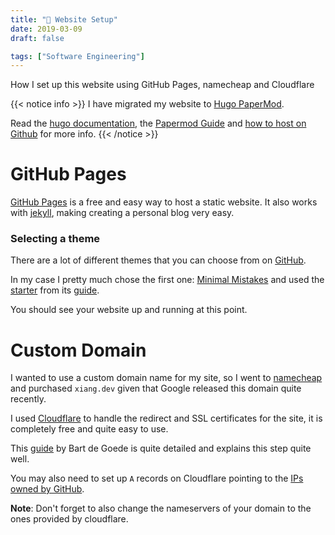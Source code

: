 ```yaml
---
title: "🔧 Website Setup"
date: 2019-03-09
draft: false

tags: ["Software Engineering"]
---
```


How I set up this website using GitHub Pages, namecheap and Cloudflare

<!--more-->

{{< notice info >}}
I have migrated my website to [Hugo PaperMod](https://github.com/adityatelange/hugo-PaperMod).

Read the [hugo documentation](https://gohugo.io/getting-started/quick-start/#step-1-install-hugo), the [Papermod Guide](https://adityatelange.github.io/hugo-PaperMod/posts/papermod/papermod-installation/#guide)
and [how to host on Github](https://gohugo.io/hosting-and-deployment/hosting-on-github/) for more info.
{{< /notice >}}

# GitHub Pages

[GitHub Pages](https://pages.github.com/) is a free and easy way to host a static website. It also works with [jekyll](https://jekyllrb.com/), making creating a personal blog very easy.

### Selecting a theme

There are a lot of different themes that you can choose from on [GitHub](https://github.com/topics/jekyll-theme).

In my case I pretty much chose the first one: [Minimal Mistakes](https://github.com/mmistakes/minimal-mistakes) and used the [starter](https://github.com/mmistakes/mm-github-pages-starter/generate) from its [guide](https://mmistakes.github.io/minimal-mistakes/docs/quick-start-guide/).

You should see your website up and running at this point.

# Custom Domain

I wanted to use a custom domain name for my site, so I went to [namecheap](https://www.namecheap.com/) and purchased `xiang.dev` given that Google released this domain quite recently.

I used [Cloudflare](https://www.cloudflare.com/) to handle the redirect and SSL certificates for the site, it is completely free and quite easy to use.

This [guide](https://bart.degoe.de/free-ssl-on-github-pages-with-a-custom-domain/) by Bart de Goede is quite detailed and explains this step quite well.

You may also need to set up `A` records on Cloudflare pointing to the [IPs owned by GitHub](https://help.github.com/en/articles/setting-up-an-apex-domain#configuring-a-records-with-your-dns-provider).

**Note**: Don't forget to also change the nameservers of your domain to the ones provided by cloudflare.
